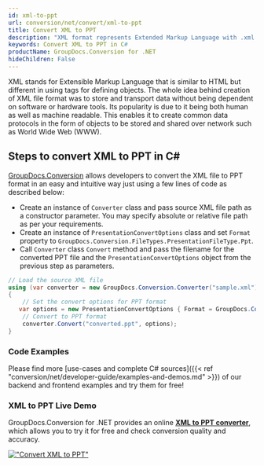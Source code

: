 ```yaml
---
id: xml-to-ppt
url: conversion/net/convert/xml-to-ppt
title: Convert XML to PPT
description: "XML format represents Extended Markup Language with .xml extension. Learn how to convert XML to PPT file programmatically in C# language using GroupDocs.Conversion for .NET library."
keywords: Convert XML to PPT in C#
productName: GroupDocs.Conversion for .NET
hideChildren: False
---
```


XML stands for Extensible Markup Language that is similar to HTML but different in using tags for defining objects. The whole idea behind creation of XML file format was to store and transport data without being dependent on software or hardware tools. Its popularity is due to it being both human as well as machine readable. This enables it to create common data protocols in the form of objects to be stored and shared over network such as World Wide Web (WWW).

## Steps to convert XML to PPT in C#

[GroupDocs.Conversion](https://products.groupdocs.com/conversion/net) allows developers to convert the XML file to PPT format in an easy and intuitive way just using a few lines of code as described below:

* Create an instance of `Converter` class and pass source XML file path as a constructor parameter. You may specify absolute or relative file path as per your requirements. 
* Create an instance of `PresentationConvertOptions` class and set `Format` property to `GroupDocs.Conversion.FileTypes.PresentationFileType.Ppt`.
* Call `Converter` class `Convert` method and pass the filename for the converted PPT file and the `PresentationConvertOptions` object from the previous step as parameters.

```csharp
// Load the source XML file
using (var converter = new GroupDocs.Conversion.Converter("sample.xml"))
{
    // Set the convert options for PPT format
   var options = new PresentationConvertOptions { Format = GroupDocs.Conversion.FileTypes.PresentationFileType.Ppt };
    // Convert to PPT format
    converter.Convert("converted.ppt", options);
}
```

### Code Examples

Please find more [use-cases and complete C# sources]({{< ref "conversion/net/developer-guide/examples-and-demos.md" >}}) of our backend and frontend examples and try them for free!

### XML to PPT Live Demo

GroupDocs.Conversion for .NET provides an online [**XML to PPT converter**](https://products.groupdocs.app/conversion/xml-to-ppt), which allows you to try it for free and check conversion quality and accuracy.

[!["Convert XML to PPT"](conversion/net/images/convert-to-ppt/convert-xml-to-ppt.png)](https://products.groupdocs.app/conversion/xml-to-ppt)